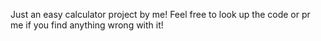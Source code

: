 Just an easy calculator project by me! Feel free to look up the code or pr me if you find anything wrong with it!
